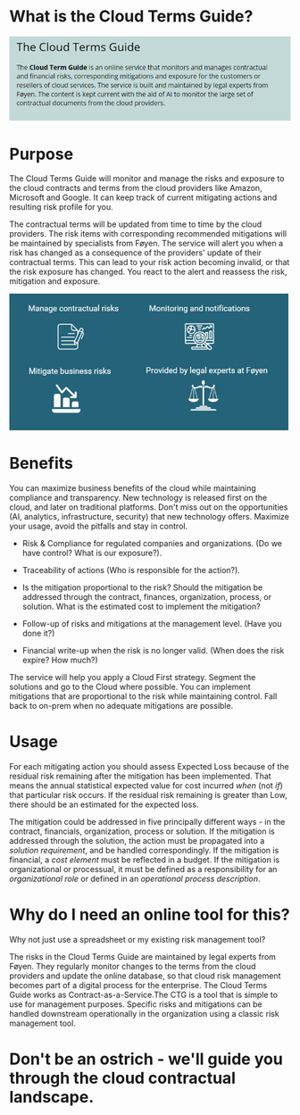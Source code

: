 # What is the Cloud Terms Guide?

<img src="../media/CTG.png" width="650"/> 

# Purpose

The Cloud Terms Guide will monitor and manage the risks and exposure to
the cloud contracts and terms from the cloud providers like Amazon,
Microsoft and Google. It can keep track of current mitigating actions
and resulting risk profile for you.

The contractual terms will be updated from time to time by the cloud
providers. The risk items with corresponding recommended mitigations
will be maintained by specialists from Føyen. The service will alert you 
when a risk has changed as a consequence of the providers' update
of their contractual terms. This can lead to your risk action
becoming invalid, or that the risk exposure has changed. You react to the 
alert and reassess the risk, mitigation and exposure.

<img src="../media/keyactions.png" width="500"/> 

# Benefits

You can maximize business benefits of the cloud while maintaining compliance and
transparency. New technology is released first on the cloud, and later
on traditional platforms. Don't miss out on the opportunities (AI,
analytics, infrastructure, security) that new technology offers.
Maximize your usage, avoid the pitfalls and stay in control.

-   Risk & Compliance for regulated companies and organizations. (Do we
    have control? What is our exposure?).

-   Traceability of actions (Who is responsible for the action?).

-   Is the mitigation proportional to the risk? Should the mitigation be
    addressed through the contract, finances, organization, process, or
    solution. What is the estimated cost to implement the mitigation?

-   Follow-up of risks and mitigations at the management level. (Have
    you done it?)

-   Financial write-up when the risk is no longer valid. (When does the
    risk expire? How much?)

The service will help you apply a Cloud First strategy. Segment
the solutions and go to the Cloud where possible. You can implement mitigations
that are proportional to the risk while maintaining control. Fall back
to on-prem when no adequate mitigations are possible.

# Usage

For each mitigating action you should assess Expected Loss
because of the residual risk remaining after the mitigation has been
implemented. That means the annual statistical expected value for cost
incurred *when* (not *if*) that particular risk occurs. If the residual
risk remaining is greater than Low, there should be an estimated for the
expected loss.

The mitigation could be addressed in five principally different ways -
in the contract, financials, organization, process or solution. If the
mitigation is addressed through the solution, the action must be
propagated into a *solution requirement*, and be handled
correspondingly. If the mitigation is financial, a *cost element* must
be reflected in a budget. If the mitigation is organizational or
processual, it must be defined as a responsibility for an
*organizational role* or defined in an *operational process
description*.

# Why do I need an online tool for this? 

Why not just use a spreadsheet or my existing risk management tool?

The risks in the Cloud Terms Guide are maintained by legal experts from
Føyen. They regularly monitor changes to the terms from the cloud
providers and update the online database, so that cloud risk management
becomes part of a digital process for the enterprise. The Cloud Terms
Guide works as Contract-as-a-Service.The CTG is a tool that is simple to
use for management purposes. Specific risks and mitigations can be
handled downstream operationally in the organization using a classic risk management tool.
   
# Don't be an ostrich - we'll guide you through the cloud contractual landscape. 



 
